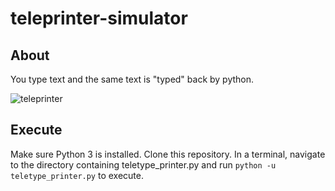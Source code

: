 # teleprinter-simulator

## About
You type text and the same text is "typed" back by python.  

![teleprinter](https://dxaviud.github.io/images/teleprinter.gif)

## Execute
Make sure Python 3 is installed. Clone this repository. In a terminal, navigate to the directory containing teletype_printer.py and run `python -u teletype_printer.py` to execute.
